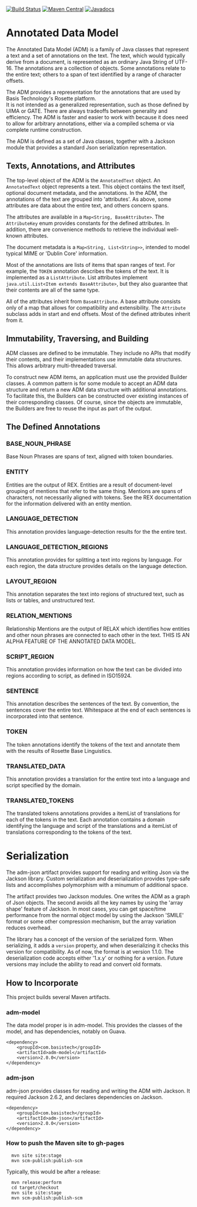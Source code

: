 [![Build Status](https://travis-ci.org/basis-technology-corp/annotated-data-model.svg?branch=master)](https://travis-ci.org/basis-technology-corp/annotated-data-model)
[![Maven Central](https://maven-badges.herokuapp.com/maven-central/com.basistech/annotated-data-model/badge.svg)](https://maven-badges.herokuapp.com/maven-central/com.basistech/annotated-data-model)
[![Javadocs](https://www.javadoc.io/badge/com.basistech/annotated-data-model.svg)](https://www.javadoc.io/doc/com.basistech/annotated-data-model)

# Annotated Data Model #

The Annotated Data Model (ADM) is a family of Java classes that represent a text and a set of annotations
on the text. The text, which would typically derive from a document, is represented as an ordinary Java String
of UTF-16. The annotations are a collection of objects. Some annotations relate to the entire text; others
to a span of text identified by a range of character offsets.

The ADM provides a representation for the annotations that are used by Basis Technology's Rosette platform.  
It is not intended as a generalized representation, such as those defined by UIMA or GATE. There are always 
tradeoffs between generality and efficiency. The ADM is faster and easier to work with because it does need 
to allow for arbitrary annotations, either via a compiled schema or via complete runtime construction.

The ADM is defined as a set of Java classes, together with a Jackson module that provides a standard 
Json serialization representation.

## Texts, Annotations, and Attributes ##

The top-level object of the ADM is the `AnnotatedText` object. An `AnnotatedText` object represents a text.
This object contains the text itself, optional document metadata, and the annotations. In the ADM, the 
annotations of the text are grouped into 'attributes'. As above, some attributes are data about the entire
text, and others concern spans.

The attributes are available in a `Map<String, BaseAttribute>`. The `AttributeKey` enum provides constants
for the defined attributes. In addition, there are convenience methods to retrieve the individual well-known
attributes.

The document metadata is a `Map<String, List<String>>`, intended to model typical MIME or 'Dublin Core'
information.

Most of the annotations are lists of items that span ranges of text. For example, the `TOKEN` annotation 
describes the tokens of the text. It is implemented as a `ListAttribute`. List attributes implement 
`java.util.List<Item extends BaseAttribute>`, 
but they also guarantee that their contents are all of the same type.

All of the attributes inherit from `BaseAttribute`. A base attribute consists only of a map that allows for 
compatibility and extensibility. The `Attribute` subclass adds in start and end offsets. Most of the 
defined attributes inherit from it. 

## Immutability, Traversing, and Building ##

ADM classes are defined to be immutable. They include no APIs that modify their contents, and their implementations
use immutable data structures. This allows arbitrary multi-threaded traversal. 

To construct new ADM items, an application must use the provided Builder classes. 
A common pattern is for some module to accept an ADM data structure and return a new ADM data structure with
additional annotations. To facilitate this, the Builders can be constructed over existing instances of 
their corresponding classes. Of course, since the objects are immutable, the Builders are free to reuse
the input as part of the output.

## The Defined Annotations ##

### BASE_NOUN_PHRASE ###

Base Noun Phrases are spans of text, aligned with token boundaries.

### ENTITY ###

Entities are the output of REX. Entities are a result of document-level grouping of mentions that refer
to the same thing. Mentions are spans of characters, not necessarily aligned with tokens.
See the REX documentation for the information delivered with an entity mention.

### LANGUAGE_DETECTION ###

This annotation provides language-detection results for the the entire text.

### LANGUAGE_DETECTION_REGIONS ###

This annotation provides for splitting a text into regions by language.
For each region, the data structure provides details on the 
language detection.

### LAYOUT_REGION ###

This annotation separates the text into regions of structured text, such as lists or tables,
and unstructured text.

### RELATION_MENTIONS ###

Relationship Mentions are the output of RELAX which identifies how entities and other noun phrases are connected
to each other in the text. THIS IS AN ALPHA FEATURE OF THE ANNOTATED DATA MODEL.

### SCRIPT_REGION ###

This annotation provides information on how the text can be divided 
into regions according to script, as defined in ISO15924.

### SENTENCE ###

This annotation describes the sentences of the text. By convention, the sentences cover the entire text.
Whitespace at the end of each sentences is incorporated into that sentence.

### TOKEN ###

The token annotations identify the tokens of the text and annotate them with the results of 
Rosette Base Linguistics.
 
### TRANSLATED_DATA ###
 
This annotation provides a translation for the entire text into a language and script specified by the domain.

### TRANSLATED_TOKENS ###

The translated tokens annotations provides a itemList of translations for each of the tokens in the text.  Each annotation
contains a domain identifying the language and script of the translations and a itemList of translations corresponding to
the tokens of the text.

# Serialization #

The adm-json artifact provides support for reading and writing Json via
the Jackson library. Custom serialization and deserialization provides
type-safe lists and accomplishes polymorphism with a minumum of
additional space.

The artifact provides two Jackson modules. One writes the ADM as a
graph of Json objects. The second avoids all the key names by using
the 'array shape' feature of Jackson. In most cases, you can get
space/time performance from the normal object model by using the
Jackson 'SMILE' format or some other compression mechanism, but the
array variation reduces overhead.

The library has a concept of the version of the serialized form. When
serializing, it adds a `version` property, and when deserializing it
checks this version for compatibility. As of now, the format is at
version 1.1.0. The deserialization code accepts either '1.x.y' or
nothing for a version. Future versions may include the ability to read
and convert old formats.

## How to Incorporate ##

This project builds several Maven artifacts.

### adm-model ###

The data model proper is in adm-model. This provides the classes of
the model, and has dependencies, notably on Guava.

````
<dependency>
    <groupId>com.basistech</groupId>
    <artifactId>adm-model</artifactId>
    <version>2.0.0</version>
</dependency>

````

### adm-json ###

adm-json provides classes for reading and writing the ADM with
Jackson. It required Jackson 2.6.2, and declares dependencies on
Jackson.

```
<dependency>
    <groupId>com.basistech</groupId>
    <artifactId>adm-json</artifactId>
    <version>2.0.0</version>
</dependency>

```


### How to push the Maven site to gh-pages ###

```
  mvn site site:stage
  mvn scm-publish:publish-scm
```

Typically, this would be after a release:

```
  mvn release:perform
  cd target/checkout 
  mvn site site:stage
  mvn scm-publish:publish-scm
```
